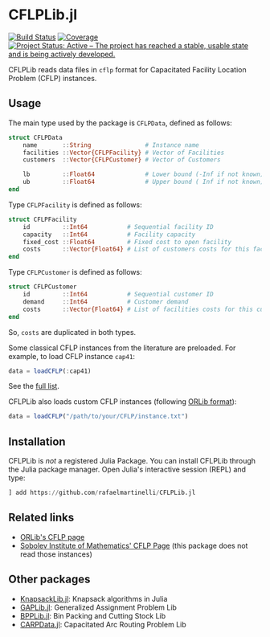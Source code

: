 # CFLPLib.jl

[![Build Status](https://github.com/rafaelmartinelli/CFLPLib.jl/workflows/CI/badge.svg)](https://github.com/rafaelmartinelli/CFLPLib.jl/actions)
[![Coverage](https://codecov.io/gh/rafaelmartinelli/CFLPLib.jl/branch/main/graph/badge.svg)](https://codecov.io/gh/rafaelmartinelli/CFLPLib.jl)
[![Project Status: Active – The project has reached a stable, usable state and is being actively developed.](https://www.repostatus.org/badges/latest/active.svg)](https://www.repostatus.org/#active)

CFLPLib reads data files in `cflp` format for Capacitated Facility Location Problem (CFLP) instances.

## Usage

The main type used by the package is `CFLPData`, defined as follows:

```julia
struct CFLPData
    name       ::String               # Instance name
    facilities ::Vector{CFLPFacility} # Vector of Facilities
    customers  ::Vector{CFLPCustomer} # Vector of Customers

    lb         ::Float64              # Lower bound (-Inf if not known)
    ub         ::Float64              # Upper bound ( Inf if not known)
end
```

Type `CFLPFacility` is defined as follows:

```julia
struct CFLPFacility
    id         ::Int64           # Sequential facility ID
    capacity   ::Int64           # Facility capacity
    fixed_cost ::Float64         # Fixed cost to open facility
    costs      ::Vector{Float64} # List of customers costs for this facility
end
```

Type `CFLPCustomer` is defined as follows:

```julia
struct CFLPCustomer
    id         ::Int64           # Sequential customer ID
    demand     ::Int64           # Customer demand
    costs      ::Vector{Float64} # List of facilities costs for this customer
end
```
So, `costs` are duplicated in both types.

Some classical CFLP instances from the literature are preloaded. For example, to load CFLP instance `cap41`:

```julia
data = loadCFLP(:cap41)
```

See the [full list](https://github.com/rafaelmartinelli/CFLPLib.jl/tree/main/data).

CFLPLib also loads custom CFLP instances (following [ORLib format](http://people.brunel.ac.uk/~mastjjb/jeb/orlib/capinfo.html)):

```julia
data = loadCFLP("/path/to/your/CFLP/instance.txt")
```

## Installation

CFLPLib is *not* a registered Julia Package.
You can install CFLPLib through the Julia package manager.
Open Julia's interactive session (REPL) and type:

```julia
] add https://github.com/rafaelmartinelli/CFLPLib.jl
```

## Related links

- [ORLib's CFLP page](http://people.brunel.ac.uk/~mastjjb/jeb/orlib/capinfo.html)
- [Sobolev Institute of Mathematics' CFLP Page](http://www.math.nsc.ru/AP/benchmarks/CFLP/cflp_tabl-eng.html) (this package does not read those instances)

## Other packages

- [KnapsackLib.jl](https://github.com/rafaelmartinelli/KnapsackLib.jl): Knapsack algorithms in Julia
- [GAPLib.jl](https://github.com/rafaelmartinelli/GAPLib.jl): Generalized Assignment Problem Lib
- [BPPLib.jl](https://github.com/rafaelmartinelli/BPPLib.jl): Bin Packing and Cutting Stock Lib
- [CARPData.jl](https://github.com/rafaelmartinelli/CARPData.jl): Capacitated Arc Routing Problem Lib
